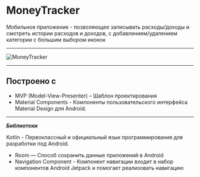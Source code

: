 # MoneyTracker

Мобильное приложение - позволяющее записывать расходы/доходы и смотреть истории расходов и доходов, 
с добавлением/удалением категории с большим выбором иконок

_____

![MoneyTracker](https://user-images.githubusercontent.com/81027444/184196646-65317996-fbe7-4325-a1ac-72b0844e28d4.png)

_____

## Построено с 

- MVP (Model-View-Presenter) – Шаблон проектирования
- Material Components - Компоненты пользовательского интерфейса Material Design для Android.

_____

***Библиотеки***

Kotlin - Первоклассный и официальный язык программирования для разработки под Android.

- Room — Cпособ сохранить данные приложений в Android
- Navigation Component - Компонент навигации входит в набор компонентов Android Jetpack и помогает реализовать навигацию
